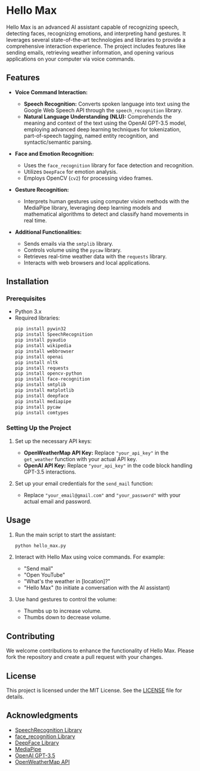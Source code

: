 # Hello Max

Hello Max is an advanced AI assistant capable of recognizing speech, detecting faces, recognizing emotions, and interpreting hand gestures. It leverages several state-of-the-art technologies and libraries to provide a comprehensive interaction experience. The project includes features like sending emails, retrieving weather information, and opening various applications on your computer via voice commands.

## Features

- **Voice Command Interaction:**
  - **Speech Recognition:** Converts spoken language into text using the Google Web Speech API through the `speech_recognition` library.
  - **Natural Language Understanding (NLU):** Comprehends the meaning and context of the text using the OpenAI GPT-3.5 model, employing advanced deep learning techniques for tokenization, part-of-speech tagging, named entity recognition, and syntactic/semantic parsing.
  
- **Face and Emotion Recognition:**
  - Uses the `face_recognition` library for face detection and recognition.
  - Utilizes `DeepFace` for emotion analysis.
  - Employs OpenCV (`cv2`) for processing video frames.

- **Gesture Recognition:**
  - Interprets human gestures using computer vision methods with the MediaPipe library, leveraging deep learning models and mathematical algorithms to detect and classify hand movements in real time.

- **Additional Functionalities:**
  - Sends emails via the `smtplib` library.
  - Controls volume using the `pycaw` library.
  - Retrieves real-time weather data with the `requests` library.
  - Interacts with web browsers and local applications.

## Installation

### Prerequisites

- Python 3.x
- Required libraries:
  ```bash
  pip install pywin32
  pip install SpeechRecognition
  pip install pyaudio
  pip install wikipedia
  pip install webbrowser
  pip install openai
  pip install nltk
  pip install requests
  pip install opencv-python
  pip install face-recognition
  pip install smtplib
  pip install matplotlib
  pip install deepface
  pip install mediapipe
  pip install pycaw
  pip install comtypes
  ```

### Setting Up the Project

1. Set up the necessary API keys:
   - **OpenWeatherMap API Key:** Replace `"your_api_key"` in the `get_weather` function with your actual API key.
   - **OpenAI API Key:** Replace `"your_api_key"` in the code block handling GPT-3.5 interactions.

2. Set up your email credentials for the `send_mail` function:
   - Replace `"your_email@gmail.com"` and `"your_password"` with your actual email and password.

## Usage

1. Run the main script to start the assistant:
   ```bash
   python hello_max.py
   ```

2. Interact with Hello Max using voice commands. For example:
   - "Send mail"
   - "Open YouTube"
   - "What's the weather in [location]?"
   - "Hello Max" (to initiate a conversation with the AI assistant)

3. Use hand gestures to control the volume:
   - Thumbs up to increase volume.
   - Thumbs down to decrease volume.

## Contributing

We welcome contributions to enhance the functionality of Hello Max. Please fork the repository and create a pull request with your changes.

## License

This project is licensed under the MIT License. See the [LICENSE](LICENSE) file for details.

## Acknowledgments

- [SpeechRecognition Library](https://pypi.org/project/SpeechRecognition/)
- [face_recognition Library](https://github.com/ageitgey/face_recognition)
- [DeepFace Library](https://github.com/serengil/deepface)
- [MediaPipe](https://mediapipe.dev/)
- [OpenAI GPT-3.5](https://openai.com/)
- [OpenWeatherMap API](https://openweathermap.org/api)
